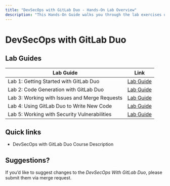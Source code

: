 ```yaml
---
title: "DevSecOps with GitLab Duo - Hands-On Lab Overview"
description: "This Hands-On Guide walks you through the lab exercises used in the DevSecOps with GitLab Duo course."
---
```


# DevSecOps with GitLab Duo

## Lab Guides

 Lab Guide | Link 
-----------|------------
 Lab 1: Getting Started with GitLab Duo| [Lab Guide](/handbook/customer-success/professional-services-engineering/education-services/devsecopswithduolab1.md)
 Lab 2: Code Generation with GitLab Duo| [Lab Guide](/handbook/customer-success/professional-services-engineering/education-services/devsecopswithduolab2.md)
 Lab 3: Working with Issues and Merge Requests| [Lab Guide](/handbook/customer-success/professional-services-engineering/education-services/devsecopswithduolab3.md)
 Lab 4: Using GitLab Duo to Write New Code| [Lab Guide](/handbook/customer-success/professional-services-engineering/education-services/devsecopswithduolab4.md)
 Lab 5: Working with Security Vulnerabilities| [Lab Guide](/handbook/customer-success/professional-services-engineering/education-services/devsecopswithduolab5.md)


## Quick links

* DevSecOps with GitLab Duo Course Description

## Suggestions?

If you’d like to suggest changes to the *DevSecOps With GitLab Duo*, please submit them via merge request.
